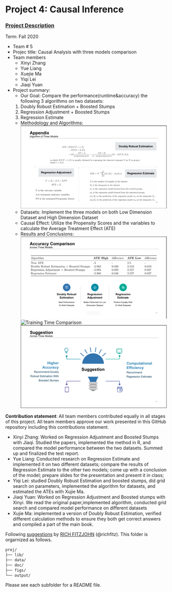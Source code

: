 # Project 4: Causal Inference

### [Project Description](doc/project4_desc.md)

Term: Fall 2020

+ Team # 5
+ Projec title: Causal Analysis with three models comparison
+ Team members
	+ Xinyi Zhang
	+ Yue Liang
	+ Xuejie Ma
	+ Yiqi Lei
	+ Jiaqi Yuan
+ Project summary: 
	+ Our Goal: Compare the performance(runtime&accuracy) the following 3 algorithms on two datasets:
	1. Doubly Robust Estimation + Boosted Stumps
	2. Regression Adjustment + Boosted Stumps
	3. Regression Estimate
	+ Methodology and Algorithms:
	![Algorithms](figs/Algorithms.png)
	+ Datasets: Implement the three models on both Low Dimension Dataset and High Dimension Dataset
	+ Causal Effect: Utilize the Propensity Scores and the variables to calculate the Average Treatment Effect (ATE)
	+ Results and Conclusions:
	![Accuracy Comparison](figs/Accuracy_Comparison.png)
	![Training Time Comparison](figs/Training_Time_Comparison.png)
	![Suggestions](figs/Suggestions.png)
	
**Contribution statement**: All team members contributed equally in all stages of this project. All team members approve our work presented in this GitHub repository including this contributions statement. 
- Xinyi Zhang: Worked on Regression Adjustment and Boosted Stumps with Jiaqi. Studied the papers, implemented the method in R, and compared the model performance between the two datasets. Summed up and finalized the test report. 
- Yue Liang: Conducted research on Regression Estimate and implemented it on two different datasets; compare the results of Regression Estimate to the other two models; come up with a conclusion of the model; prepare slides for the presentation and present it in class; 
- Yiqi Lei: studied Doubly Robust Estimation and boosted stumps, did grid search on parameters, implemented the algorithm for datasets, and estimated the ATEs with Xujie Ma.
- Jiaqi Yuan: Worked on Regression Adjustment and Boosted stumps with Xinyi. We read the original paper,implemented algorithm, conducted grid search and compared model performance on different datasets
- Xujie Ma: implemented a version of Doubly Robust Estimation, verified different calculation methods to ensure they both get correct answers and compiled a part of the main book.


Following [suggestions](http://nicercode.github.io/blog/2013-04-05-projects/) by [RICH FITZJOHN](http://nicercode.github.io/about/#Team) (@richfitz). This folder is orgarnized as follows.

```
proj/
├── lib/
├── data/
├── doc/
├── figs/
└── output/
```

Please see each subfolder for a README file.
